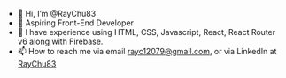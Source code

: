- 👋 Hi, I’m @RayChu83
- 👀 Aspiring Front-End Developer
- 🌱 I have experience using HTML, CSS, Javascript, React, React Router v6 along with Firebase.
- 📫 How to reach me via email rayc12079@gmail.com, or via LinkedIn at [RayChu83](https://www.linkedin.com/in/RayChu83/)

<!---
RayChu83/RayChu83 is a ✨ special ✨ repository because its `README.md` (this file) appears on your GitHub profile.
You can click the Preview link to take a look at your changes.
--->
